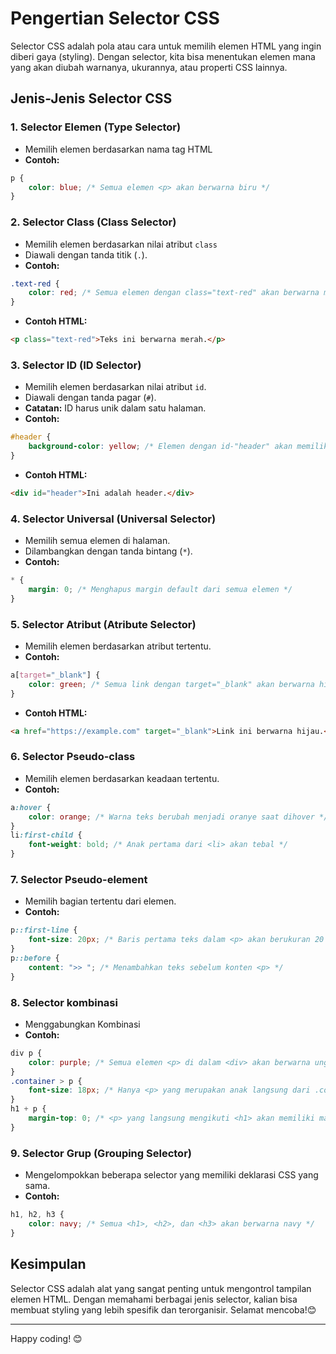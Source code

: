 # Pengertian Selector CSS
Selector CSS adalah pola atau cara untuk memilih elemen HTML yang ingin diberi gaya (styling). Dengan selector, kita bisa menentukan elemen mana yang akan diubah warnanya, ukurannya, atau properti CSS lainnya.

## Jenis-Jenis Selector CSS

### 1. Selector Elemen (Type Selector)
- Memilih elemen berdasarkan nama tag HTML
- **Contoh:**
```css
p {
    color: blue; /* Semua elemen <p> akan berwarna biru */ 
}
```

### 2. Selector Class (Class Selector)
- Memilih elemen berdasarkan nilai atribut `class`
- Diawali dengan tanda titik (`.`).
- **Contoh:**
```css
.text-red {
    color: red; /* Semua elemen dengan class="text-red" akan berwarna merah */
}
```
- **Contoh HTML:**
```html
<p class="text-red">Teks ini berwarna merah.</p>
```

### 3. Selector ID (ID Selector)
- Memilih elemen berdasarkan nilai atribut `id`.
- Diawali dengan tanda pagar (`#`).
- **Catatan:** ID harus unik dalam satu halaman.
- **Contoh:**
```css
#header {
    background-color: yellow; /* Elemen dengan id-"header" akan memiliki latar belakang kuning */
}
```
- **Contoh HTML:**
```html
<div id="header">Ini adalah header.</div>
```

### 4. Selector Universal (Universal Selector)
- Memilih semua elemen di halaman.
- Dilambangkan dengan tanda bintang (`*`).
- **Contoh:**
```css
* {
    margin: 0; /* Menghapus margin default dari semua elemen */
}
```

### 5. Selector Atribut (Atribute Selector)
- Memilih elemen berdasarkan atribut tertentu.
- **Contoh:**
```css
a[target="_blank"] {
    color: green; /* Semua link dengan target="_blank" akan berwarna hijau */
}
```
- **Contoh HTML:**
```html
<a href="https://example.com" target="_blank">Link ini berwarna hijau.</a>
```

### 6. Selector Pseudo-class
- Memilih elemen berdasarkan keadaan tertentu.
- **Contoh:**
```css
a:hover {
    color: orange; /* Warna teks berubah menjadi oranye saat dihover */
}
li:first-child {
    font-weight: bold; /* Anak pertama dari <li> akan tebal */
}
```

### 7. Selector Pseudo-element
- Memilih bagian tertentu dari elemen.
- **Contoh:**
```css
p::first-line {
    font-size: 20px; /* Baris pertama teks dalam <p> akan berukuran 20 piksel */
}
p::before {
    content: ">> "; /* Menambahkan teks sebelum konten <p> */
}
```

### 8. Selector kombinasi
- Menggabungkan Kombinasi
- **Contoh:**
```css
div p {
    color: purple; /* Semua elemen <p> di dalam <div> akan berwarna ungu */
}
.container > p {
    font-size: 18px; /* Hanya <p> yang merupakan anak langsung dari .container yang memiliki ukuran font sebesar 18 piksel */
}
h1 + p {
    margin-top: 0; /* <p> yang langsung mengikuti <h1> akan memiliki margin-top 0 */
}
```

### 9. Selector Grup (Grouping Selector)
- Mengelompokkan beberapa selector yang memiliki deklarasi CSS yang sama.
- **Contoh:**
```css
h1, h2, h3 {
    color: navy; /* Semua <h1>, <h2>, dan <h3> akan berwarna navy */
}
```

## Kesimpulan 
Selector CSS adalah alat yang sangat penting untuk mengontrol tampilan elemen HTML. Dengan memahami berbagai jenis selector, kalian bisa membuat styling yang lebih spesifik dan terorganisir. Selamat mencoba!😊

---

Happy coding! 😊
